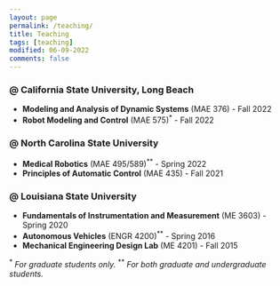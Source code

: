 ```yaml
---
layout: page
permalink: /teaching/
title: Teaching
tags: [teaching]
modified: 06-09-2022
comments: false
---
```


### @ California State University, Long Beach

* **Modeling and Analysis of Dynamic Systems** (MAE 376) - Fall 2022
* **Robot Modeling and Control** (MAE 575)<sup>\*</sup> - Fall 2022

### @ North Carolina State University

* **Medical Robotics** (MAE 495/589)<sup>\*\*</sup> - Spring 2022
* **Principles of Automatic Control** (MAE 435) - Fall 2021

### @ Louisiana State University

* **Fundamentals of Instrumentation and Measurement** (ME 3603) - Spring 2020
* **Autonomous Vehicles** (ENGR 4200)<sup>\*\*</sup> - Spring 2016
* **Mechanical Engineering Design Lab** (ME 4201) - Fall 2015

<sup>\*</sup>   *For graduate students only.*
<sup>\*\*</sup> *For both graduate and undergraduate students.*
